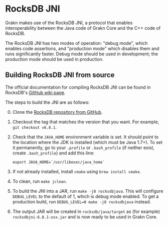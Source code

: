 # RocksDB JNI

Grakn makes use of the RocksDB JNI, a protocol that enables interoperability between the Java code of Grakn Core and the
C++ code of RocksDB.

The RocksDB JNI has two modes of operation: "debug mode", which enables code assertions, and "production mode" which
disables them and runs significantly faster. Debug mode should be used in development; the production mode should be
used in production.

## Building RocksDB JNI from source

The official documentation for compiling RocksDB JNI can be found in RocksDB's [GitHub wiki page](https://github.com/facebook/rocksdb/wiki/RocksJava-Basics).

The steps to build the JNI are as follows:

0. Clone the [RocksDB repository from GitHub](https://github.com/facebook/rocksdb).

0. Checkout the tag that matches the version that you want. For example, `git checkout v6.8.1`.

0. Check that the `JAVA_HOME` environment variable is set. It should point to the location where the JDK is installed
(which must be Java 1.7+). To set it permanently, go to your `.profile` or `.bash_profile` (if neither exist, create
`.bash_profile`) and add this line:

    ```
    export JAVA_HOME=`/usr/libexec/java_home`
    ```

0. If not already installed, install `cmake` using `brew install cmake`.

0. To clean, run `make jclean`.

0. To build the JNI into a JAR, run `make -j8 rocksdbjava`. This will configure `DEBUG_LEVEL` to the default of 1,
which is debug mode enabled. To get a production build, run `DEBUG_LEVEL=0 make -j8 rocksdbjava` instead.

0. The output JAR will be created in `rocksdb/java/target` as (for example) `rocksdbjni-6.8.1-osx.jar` and is now
ready to be used in Grakn Core.
